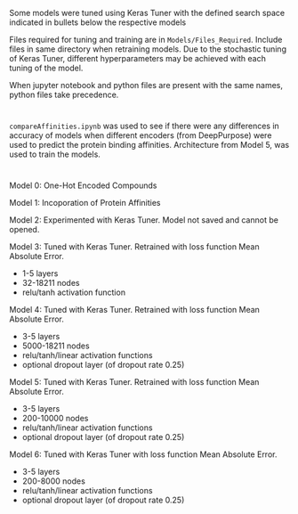 Some models were tuned using Keras Tuner with the defined search space indicated in bullets below the respective models

Files required for tuning and training are in `Models/Files_Required`. Include files in same directory when retraining models. Due to the stochastic tuning of Keras Tuner, different hyperparameters may be achieved with each tuning of the model.

When jupyter notebook and python files are present with the same names, python files take precedence.

#

`compareAffinities.ipynb` was used to see if there were any differences in accuracy of models when different encoders (from DeepPurpose) were used to predict the protein binding affinities. Architecture from Model 5, was used to train the models.


#

Model 0: One-Hot Encoded Compounds

Model 1: Incoporation of Protein Affinities

Model 2: Experimented with Keras Tuner. Model not saved and cannot be opened.

Model 3: Tuned with Keras Tuner. Retrained with loss function Mean Absolute Error.
- 1-5 layers
- 32-18211 nodes
- relu/tanh activation function
  
Model 4: Tuned with Keras Tuner. Retrained with loss function Mean Absolute Error.
- 3-5 layers
- 5000-18211 nodes
- relu/tanh/linear activation functions
- optional dropout layer (of dropout rate 0.25)

Model 5: Tuned with Keras Tuner. Retrained with loss function Mean Absolute Error.
- 3-5 layers
- 200-10000 nodes
- relu/tanh/linear activation functions
- optional dropout layer (of dropout rate 0.25)

Model 6: Tuned with Keras Tuner with loss function Mean Absolute Error.
- 3-5 layers
- 200-8000 nodes
- relu/tanh/linear activation functions
- optional dropout layer (of dropout rate 0.25)
